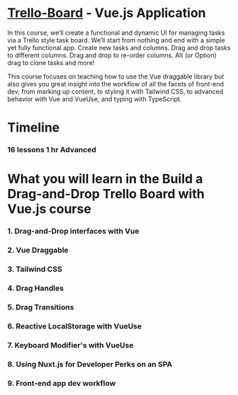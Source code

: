 # [Trello-Board](https://vueschool.io/courses/build-a-drag-and-drop-trello-board) - Vue.js Application
In this course, we’ll create a functional and dynamic UI for managing tasks via a Trello style task board. We’ll start from nothing and end with a simple yet fully functional app. Create new tasks and columns. Drag and drop tasks to different columns. Drag and drop to re-order columns. Alt (or Option) drag to clone tasks and more!

This course focuses on teaching how to use the Vue draggable library but also gives you great insight into the workflow of all the facets of front-end dev, from marking up content, to styling it with Tailwind CSS, to advanced behavior with Vue and VueUse, and typing with TypeScript.

# Timeline
### 16 lessons  1 hr Advanced

# What you will learn in the Build a Drag-and-Drop Trello Board with Vue.js course
### 1. Drag-and-Drop interfaces with Vue
### 2. Vue Draggable
### 3. Tailwind CSS
### 4. Drag Handles
### 5. Drag Transitions
### 6. Reactive LocalStorage with VueUse
### 7. Keyboard Modifier's with VueUse
### 8. Using Nuxt.js for Developer Perks on an SPA
### 9. Front-end app dev workflow
